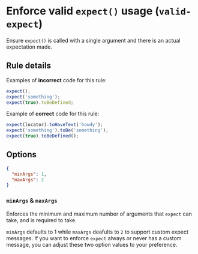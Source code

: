 # Enforce valid `expect()` usage (`valid-expect`)

Ensure `expect()` is called with a single argument and there is an actual
expectation made.

## Rule details

Examples of **incorrect** code for this rule:

```javascript
expect();
expect('something');
expect(true).toBeDefined;
```

Example of **correct** code for this rule:

```javascript
expect(locator).toHaveText('howdy');
expect('something').toBe('something');
expect(true).toBeDefined();
```

## Options

```json
{
  "minArgs": 1,
  "maxArgs": 2
}
```

### `minArgs` & `maxArgs`

Enforces the minimum and maximum number of arguments that `expect` can take, and
is required to take.

`minArgs` defaults to 1 while `maxArgs` deafults to `2` to support custom expect
messages. If you want to enforce `expect` always or never has a custom message,
you can adjust these two option values to your preference.
